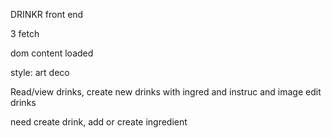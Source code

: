 DRINKR front end

3 fetch 

dom content loaded

style: art deco

Read/view drinks, 
create new drinks with ingred and instruc and image
edit drinks

need create drink, add or create ingredient